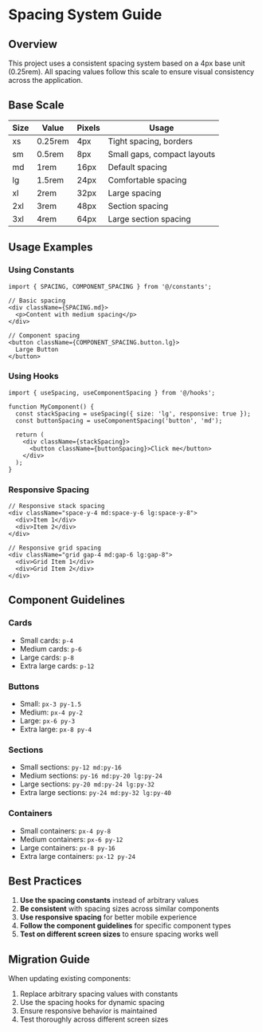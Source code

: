 # Spacing System Guide

## Overview

This project uses a consistent spacing system based on a 4px base unit (0.25rem). All spacing values follow this scale to ensure visual consistency across the application.

## Base Scale

| Size | Value | Pixels | Usage |
|------|-------|--------|---------|
| xs   | 0.25rem | 4px   | Tight spacing, borders |
| sm   | 0.5rem  | 8px   | Small gaps, compact layouts |
| md   | 1rem    | 16px  | Default spacing |
| lg   | 1.5rem  | 24px  | Comfortable spacing |
| xl   | 2rem    | 32px  | Large spacing |
| 2xl  | 3rem    | 48px  | Section spacing |
| 3xl  | 4rem    | 64px  | Large section spacing |

## Usage Examples

### Using Constants

```tsx
import { SPACING, COMPONENT_SPACING } from '@/constants';

// Basic spacing
<div className={SPACING.md}>
  <p>Content with medium spacing</p>
</div>

// Component spacing
<button className={COMPONENT_SPACING.button.lg}>
  Large Button
</button>
```

### Using Hooks

```tsx
import { useSpacing, useComponentSpacing } from '@/hooks';

function MyComponent() {
  const stackSpacing = useSpacing({ size: 'lg', responsive: true });
  const buttonSpacing = useComponentSpacing('button', 'md');
  
  return (
    <div className={stackSpacing}>
      <button className={buttonSpacing}>Click me</button>
    </div>
  );
}
```

### Responsive Spacing

```tsx
// Responsive stack spacing
<div className="space-y-4 md:space-y-6 lg:space-y-8">
  <div>Item 1</div>
  <div>Item 2</div>
</div>

// Responsive grid spacing
<div className="grid gap-4 md:gap-6 lg:gap-8">
  <div>Grid Item 1</div>
  <div>Grid Item 2</div>
</div>
```

## Component Guidelines

### Cards
- Small cards: `p-4`
- Medium cards: `p-6` 
- Large cards: `p-8`
- Extra large cards: `p-12`

### Buttons
- Small: `px-3 py-1.5`
- Medium: `px-4 py-2`
- Large: `px-6 py-3`
- Extra large: `px-8 py-4`

### Sections
- Small sections: `py-12 md:py-16`
- Medium sections: `py-16 md:py-20 lg:py-24`
- Large sections: `py-20 md:py-24 lg:py-32`
- Extra large sections: `py-24 md:py-32 lg:py-40`

### Containers
- Small containers: `px-4 py-8`
- Medium containers: `px-6 py-12`
- Large containers: `px-8 py-16`
- Extra large containers: `px-12 py-24`

## Best Practices

1. **Use the spacing constants** instead of arbitrary values
2. **Be consistent** with spacing sizes across similar components
3. **Use responsive spacing** for better mobile experience
4. **Follow the component guidelines** for specific component types
5. **Test on different screen sizes** to ensure spacing works well

## Migration Guide

When updating existing components:

1. Replace arbitrary spacing values with constants
2. Use the spacing hooks for dynamic spacing
3. Ensure responsive behavior is maintained
4. Test thoroughly across different screen sizes